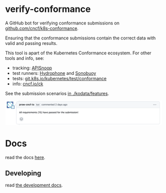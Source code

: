 # verify-conformance

A GitHub bot for verifying conformance submissions on [github.com/cncf/k8s-conformance](https://github.com/cncf/k8s-conformance).

Ensuring that the conformance submissions contain the correct data with valid and passing results.

This tool is apart of the Kubernetes Conformance ecosystem. For other tools and info, see:

- tracking: [APISnoop](https://apisnoop.cncf.io)
- test runners: [Hydrophone](https://sigs.k8s.io/hydrophone) and [Sonobuoy](https://sonobuoy.io)
- tests: [git.k8s.io/kubernetes/test/conformance](http://git.k8s.io/kubernetes/test/conformance)
- info: [cncf.io/ck](https://cncf.io/ck)

See the submission scenarios [in ./kodata/features](./kodata/features/verify-conformance.feature).

![verify-conformance](./verify-conformance.png "verify-conformance")

# Docs

read the docs [here](./docs/README.md).

## Developing

read [the development docs](./docs/development.md).
